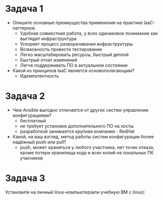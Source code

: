 # Задача 1
- Опишите основные преимущества применения на практике IaaC-паттернов.
  - Удобная совместная работа, у всех одинаковое понимание как выглядит инфраструктура
  - Ускоряет процесс разворачивания инфраструктуры
  - Возможность провести тестирование
  - Легко масштабировать ресурсы, быстрый деплой
  - Быстрый откат изменений
  - Легче поддерживать ПО в актуальном состоянии
- Какой из принципов IaaC является основополагающим?
  - Идемпотентность

# Задача 2
- Чем Ansible выгодно отличается от других систем управление конфигурациями?
  - бесплатный
  - не требует установки дополнительного ПО на хосты
  - разработкой занимается крупная компания - RedHat
- Какой, на ваш взгляд, метод работы систем конфигурации более надёжный push или pull?
  - push, может храниться у любого участника, нет точек отказа, кроме потери хранилища кода и всех копий на локальных ПК учасников

# Задача 3
Установите на личный linux-компьютер(или учебную ВМ с linux):


